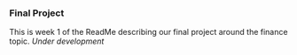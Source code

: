 ### Final Project

This is week 1 of the ReadMe describing our final project around the finance topic. *Under development*
